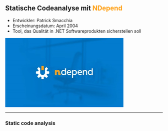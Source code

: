 ## Statische Codeanalyse mit <span style="color: #FE9D0E">NDepend</span>

- Entwickler: Patrick Smacchia
- Erscheinungsdatum: April 2004
- Tool, das Qualität in .NET Softwareprodukten sicherstellen soll 

![NDepend Logo](/images/full_logo.jpg)

---

### Static code analysis
